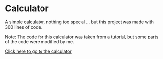 # Calculator 

A simple calculator, nothing too special ... but this project was made with 300 lines of code.

Note: The code for this calculator was taken from a tutorial, but some parts of the code were modified by me. 

[Click here to go to the calculator](https://anipati2.github.io/calculator/)
